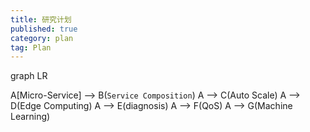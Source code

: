 ```yaml
---
title: 研究计划 
published: true
category: plan
tag: Plan 
---
```



<div class="mermaid">
graph LR

A[Micro-Service] --> B(`Service Composition`)
A --> C(Auto Scale)
A --> D(Edge Computing)
A --> E(diagnosis)
A --> F(QoS)
A --> G(Machine Learning)
</div>
